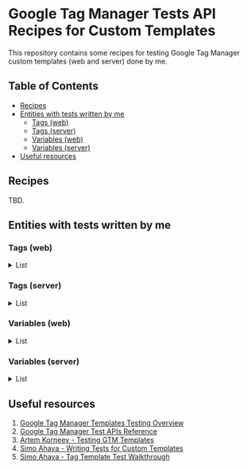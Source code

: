 # Google Tag Manager Tests API Recipes for Custom Templates 
This repository contains some recipes for testing Google Tag Manager custom templates (web and server) done by me.

## Table of Contents
* [Recipes](#recipes)
* [Entities with tests written by me](#entities-with-tests-written-by-me)
  + [Tags (web)](#tags-web)
  + [Tags (server)](#tags-server)
  + [Variables (web)](#variables-web)
  + [Variables (server)](#variables-server)
* [Useful resources](#useful-resources)
 
## Recipes

TBD.

## Entities with tests written by me

### Tags (web)
<details>
  <summary>List</summary>
  
  - [Data tag](https://github.com/stape-io/data-tag)
  - [Google Customer Reviews tag](https://github.com/stape-io/google-customer-reviews-tag)

</details>

### Tags (server)
<details>
  <summary>List</summary>
  
  - [Awin tag](https://github.com/stape-io/awin-tag)
  - [Adtraction tag](https://github.com/stape-io/adtraction-tag)
  - [Sendlane tag](https://github.com/stape-io/sendlane-tag)
  - [Klaviyo tag](https://github.com/stape-io/klaviyo-tag)
  - [Snapchat tag](https://github.com/stape-io/snapchat-tag)
  - [Impact tag](https://github.com/stape-io/impact-tag)
  - [LinkedIn tag](https://github.com/stape-io/linkedin-tag)
  - [Logger tag](https://github.com/stape-io/logger-tag)
  - [Brevo tag](https://github.com/stape-io/brevo-tag)
  - [Event Enricher tag](https://github.com/stape-io/event-enricher-tag)
  - [Hubspot tag](https://github.com/stape-io/hubspot-tag)
  - [AdRoll tag](https://github.com/stape-io/adroll-tag)
  - [Telegram tag](https://github.com/stape-io/telegram-notification-tag)
  - [TikTok tag](https://github.com/stape-io/tiktok-tag)
  - [Facebook tag](https://github.com/stape-io/facebook-tag)
  - [Snapchat tag](https://github.com/stape-io/snapchat-tag)
  - [Google Ads Conversion Adjustments tag](https://github.com/stape-io/gads-conversion-adjustments-tag)
  - [Google Ads Offline Conversion tag](https://github.com/stape-io/gads-offline-conversion-tag)
  - [Braze tag](https://github.com/stape-io/braze-tag)

</details>

### Variables (web)
<details>
  <summary>List</summary>
  
  - [Phone Number Formatter variable](https://github.com/stape-io/phone-number-formatter-web-variable)

</details>

### Variables (server)
<details>
  <summary>List</summary>
  
  - [Predefined Constant Value Selector variable](https://github.com/giovaniortolani/predefined-constant-value-selector-variable-sgtm)
  - [Query Replacer variable](https://github.com/stape-io/query-replacer-variable)
  - [TikTok _ttp Generator variable](https://github.com/giovaniortolani/tiktok-ttp-generator)
  - [Convert to String variable](https://github.com/giovaniortolani/convert-to-string-sgtm)
  - [URL Builder variable](https://github.com/stape-io/url-builder-variable)
  - [Phone Number Formatter variable](https://github.com/stape-io/phone-number-formatter-variable)
  - [MD5 Hash variable](https://github.com/stape-io/md5-hash-variable)
  - [User Data Extractor variable](https://github.com/stape-io/user-data-extractor-variable)

</details>

## Useful resources

1. [Google Tag Manager Templates Testing Overview](https://developers.google.com/tag-platform/tag-manager/templates/tests)
2. [Google Tag Manager Test APIs Reference](https://developers.google.com/tag-platform/tag-manager/templates/api#test_apis)
3. [Artem Korneev - Testing GTM Templates](https://gtm-gear.com/posts/gtm-templates-testing/)
4. [Simo Ahava - Writing Tests for Custom Templates](https://www.simoahava.com/analytics/writing-tests-for-custom-templates-google-tag-manager)
5. [Simo Ahava - Tag Template Test Walkthrough](https://www.simoahava.com/gtm-tips/tag-template-test-walkthrough/)
